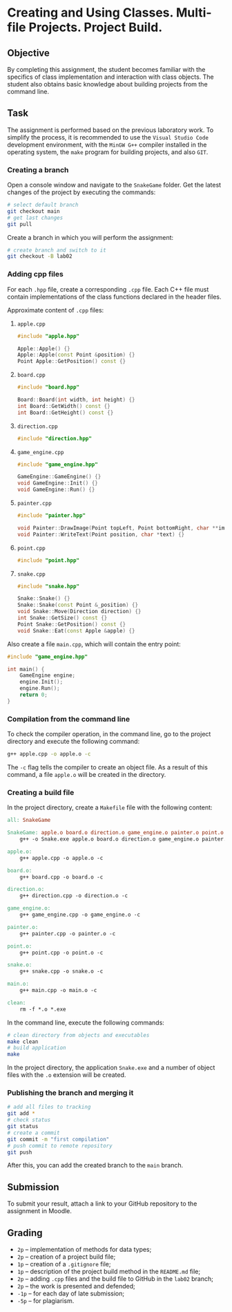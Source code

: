 # Creating and Using Classes. Multi-file Projects. Project Build.

## Objective

By completing this assignment, the student becomes familiar with the specifics of class implementation and interaction with class objects. The student also obtains basic knowledge about building projects from the command line.

## Task

The assignment is performed based on the previous laboratory work. To simplify the process, it is recommended to use the `Visual Studio Code` development environment, with the `MinGW G++` compiler installed in the operating system, the `make` program for building projects, and also `GIT`.

### Creating a branch

Open a console window and navigate to the `SnakeGame` folder. Get the latest changes of the project by executing the commands:

```bash
# select default branch
git checkout main
# get last changes
git pull
```

Create a branch in which you will perform the assignment:

```bash
# create branch and switch to it
git checkout -B lab02
```

### Adding cpp files

For each `.hpp` file, create a corresponding `.cpp` file. Each C++ file must contain implementations of the class functions declared in the header files.

Approximate content of `.cpp` files:

1. `apple.cpp`

    ```cpp
    #include "apple.hpp"

    Apple::Apple() {}
    Apple::Apple(const Point &position) {}
    Point Apple::GetPosition() const {}
    ```

2. `board.cpp`

    ```cpp
    #include "board.hpp"

    Board::Board(int width, int height) {}
    int Board::GetWidth() const {}
    int Board::GetHeight() const {}
    ```

3. `direction.cpp`

    ```cpp
    #include "direction.hpp"
    ```

4. `game_engine.cpp`

    ```cpp
    #include "game_engine.hpp"

    GameEngine::GameEngine() {}
    void GameEngine::Init() {}
    void GameEngine::Run() {}
    ```

5. `painter.cpp`

    ```cpp
    #include "painter.hpp"

    void Painter::DrawImage(Point topLeft, Point bottomRight, char **image) {}
    void Painter::WriteText(Point position, char *text) {}
    ```

6. `point.cpp`

    ```cpp
    #include "point.hpp"
    ```

7. `snake.cpp`

    ```cpp
    #include "snake.hpp"

    Snake::Snake() {}
    Snake::Snake(const Point &_position) {}
    void Snake::Move(Direction direction) {}
    int Snake::GetSize() const {}
    Point Snake::GetPosition() const {}
    void Snake::Eat(const Apple &apple) {}
    ```

Also create a file `main.cpp`, which will contain the entry point:

```cpp
#include "game_engine.hpp"

int main() {
    GameEngine engine;
    engine.Init();
    engine.Run();
    return 0;
}
```

### Compilation from the command line

To check the compiler operation, in the command line, go to the project directory and execute the following command:

```bash
g++ apple.cpp -o apple.o -c
```

The `-c` flag tells the compiler to create an object file. As a result of this command, a file `apple.o` will be created in the directory.

### Creating a build file

In the project directory, create a `Makefile` file with the following content:

```makefile
all: SnakeGame

SnakeGame: apple.o board.o direction.o game_engine.o painter.o point.o snake.o main.o
    g++ -o Snake.exe apple.o board.o direction.o game_engine.o painter.o point.o snake.o main.o

apple.o:
    g++ apple.cpp -o apple.o -c

board.o:
    g++ board.cpp -o board.o -c

direction.o:
    g++ direction.cpp -o direction.o -c

game_engine.o:
    g++ game_engine.cpp -o game_engine.o -c

painter.o:
    g++ painter.cpp -o painter.o -c

point.o:
    g++ point.cpp -o point.o -c

snake.o:
    g++ snake.cpp -o snake.o -c

main.o:
    g++ main.cpp -o main.o -c

clean:
    rm -f *.o *.exe
```

In the command line, execute the following commands:

```bash
# clean directory from objects and executables
make clean
# build application
make
```

In the project directory, the application `Snake.exe` and a number of object files with the `.o` extension will be created.

### Publishing the branch and merging it

```bash
# add all files to tracking
git add *
# check status
git status
# create a commit
git commit -m "first compilation"
# push commit to remote repository
git push
```

After this, you can add the created branch to the `main` branch.

## Submission

To submit your result, attach a link to your GitHub repository to the assignment in Moodle.

## Grading

- `2p` – implementation of methods for data types;
- `2p` – creation of a project build file;
- `1p` – creation of a `.gitignore` file;
- `1p` – description of the project build method in the `README.md` file;
- `2p` –  adding `.cpp` files and the build file to GitHub in the `lab02` branch;
- `2p` – the work is presented and defended;
- `-1p` – for each day of late submission;
- `-5p` – for plagiarism.
